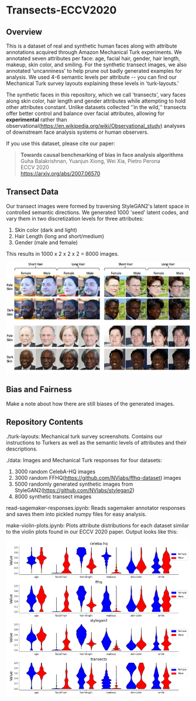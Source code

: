 # Transects-ECCV2020

## Overview
This is a dataset of real and synthetic human faces along with attribute annotations acquired through Amazon Mechanical Turk experiments. We annotated seven attributes per face: age, facial hair, gender, hair length, makeup, skin color, and smiling. For the synthetic transect images, we also annotated 'uncanniness' to help prune out badly generated examples for analysis. We used 4-6 semantic levels per attribute -- you can find our Mechanical Turk survey layouts explaining these levels in 'turk-layouts.' 

The synthetic faces in this repository, which we call 'transects', vary faces along skin color, hair length and gender attributes while attempting to hold other attributes constant. Unlike datasets collected ''in the wild,'' transects offer better control and balance over facial attributes, allowing for **experimental** rather than observational(https://en.wikipedia.org/wiki/Observational_study) analyses of downstream face analysis systems or human observers.  

If you use this dataset, please cite our paper:

> **Towards causal benchmarking of bias in face analysis algorithms**<br>
> Guha Balakrishnan, Yuanjun Xiong, Wei Xia, Pietro Perona<br>
> ECCV 2020<br>
> https://arxiv.org/abs/2007.06570

## Transect Data
Our transect images were formed by traversing StyleGAN2's latent space in controlled semantic directions. We generated 1000 'seed' latent codes, and vary them in two discretization levels for three attributes:

1. Skin color (dark and light)
2. Hair Length (long and short/medium)
3. Gender (male and female)

This results in 1000 x 2 x 2 x 2 = 8000 images.

<div align="center"><img src=./images/transect-samples.png></div>

## Bias and Fairness

Make a note about how there are still biases of the generated images.

## Repository Contents

./turk-layouts: Mechanical turk survey screenshots. Contains our instructions to Turkers as well as the semantic levels of attributes and their descriptions.

./data: Images and Mechanical Turk responses for four datasets:

1. 3000 random CelebA-HQ images
2. 3000 random FFHQ(https://github.com/NVlabs/ffhq-dataset) images
3. 5000 randomly generated synthetic images from StyleGAN2(https://github.com/NVlabs/stylegan2)
4. 8000 synthetic transect images

read-sagemaker-responses.ipynb: Reads sagemaker annotator responses and saves them into pickled numpy files for easy analysis.

make-violin-plots.ipynb: Plots attribute distributions for each dataset similar to the violin plots found in our ECCV 2020 paper. Output looks like this:

<div align="center"><img src=./images/dataset-comparison.png></div>
